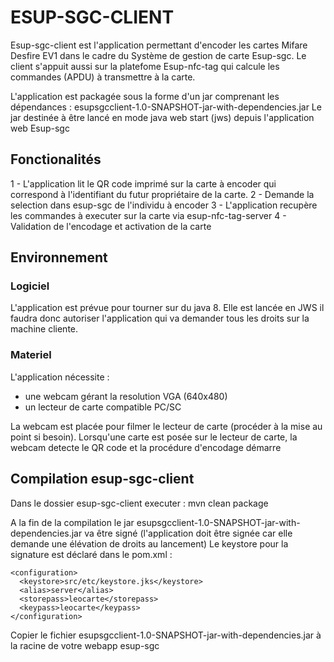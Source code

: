 ESUP-SGC-CLIENT
===============

Esup-sgc-client est l'application permettant d'encoder les cartes Mifare Desfire EV1 dans le cadre du Système de gestion de carte Esup-sgc. 
Le client s'appuit aussi sur la platefome Esup-nfc-tag qui calcule les commandes (APDU) à transmettre à la carte.

L'application est packagée sous la forme d'un jar comprenant les dépendances : esupsgcclient-1.0-SNAPSHOT-jar-with-dependencies.jar
Le jar destinée à être lancé en mode java web start (jws) depuis l'application web Esup-sgc

## Fonctionalités

1 - L'application lit le QR code imprimé sur la carte à encoder qui correspond à l'identifiant du futur propriétaire de la carte.
2 - Demande la selection dans esup-sgc de l'individu à encoder
3 - L'application recupère les commandes à executer sur la carte via esup-nfc-tag-server
4 - Validation de l'encodage et activation de la carte

## Environnement

### Logiciel

L'application est prévue pour tourner sur du java 8. Elle est lancée en JWS il faudra donc autoriser l'application qui va demander tous les droits sur la machine cliente.

### Materiel

L'application nécessite :
- une webcam gérant la resolution VGA (640x480)
- un lecteur de carte compatible PC/SC

La webcam est placée pour filmer le lecteur de carte (procéder à la mise au point si besoin).
Lorsqu'une carte est posée sur le lecteur de carte, la webcam detecte le QR code et la procédure d'encodage démarre

## Compilation esup-sgc-client

Dans le dossier esup-sgc-client executer : mvn clean package

A la fin de la compilation le jar esupsgcclient-1.0-SNAPSHOT-jar-with-dependencies.jar va être signé (l'application doit être signée car elle demande une élévation de droits au lancement)
Le keystore pour la signature est déclaré dans le pom.xml :

```
<configuration>
  <keystore>src/etc/keystore.jks</keystore>
  <alias>server</alias>
  <storepass>leocarte</storepass>
  <keypass>leocarte</keypass>
</configuration>
```

Copier le fichier esupsgcclient-1.0-SNAPSHOT-jar-with-dependencies.jar à la racine de votre webapp esup-sgc
